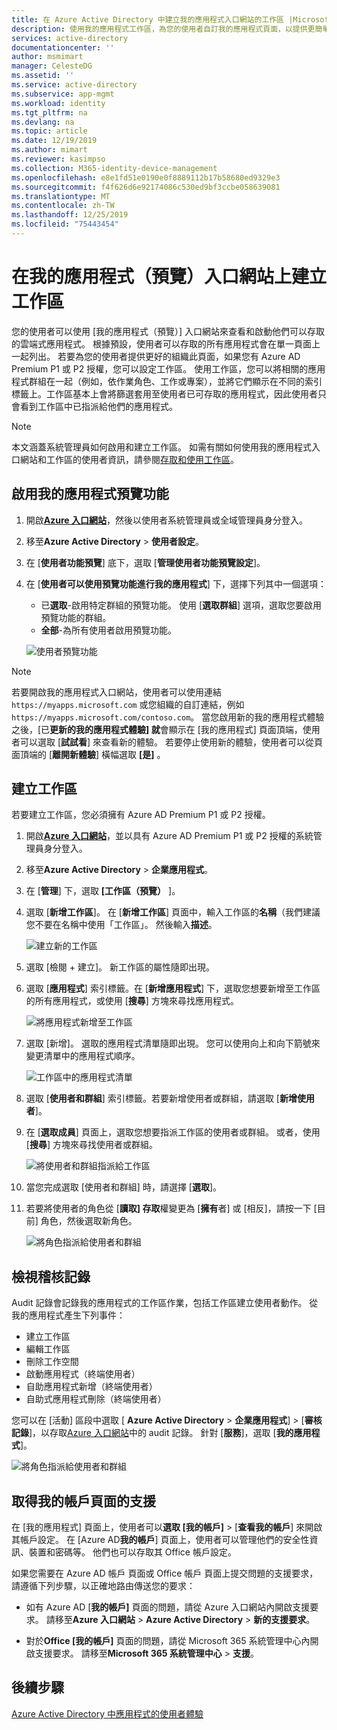 ```yaml
---
title: 在 Azure Active Directory 中建立我的應用程式入口網站的工作區 |Microsoft Docs
description: 使用我的應用程式工作區，為您的使用者自訂我的應用程式頁面，以提供更簡單的我的應用程式體驗。 將應用程式組織成具有不同索引標籤的群組。
services: active-directory
documentationcenter: ''
author: msmimart
manager: CelesteDG
ms.assetid: ''
ms.service: active-directory
ms.subservice: app-mgmt
ms.workload: identity
ms.tgt_pltfrm: na
ms.devlang: na
ms.topic: article
ms.date: 12/19/2019
ms.author: mimart
ms.reviewer: kasimpso
ms.collection: M365-identity-device-management
ms.openlocfilehash: e8e1fd51e0190e0f8889112b17b58680ed9329e3
ms.sourcegitcommit: f4f626d6e92174086c530ed9bf3ccbe058639081
ms.translationtype: MT
ms.contentlocale: zh-TW
ms.lasthandoff: 12/25/2019
ms.locfileid: "75443454"
---
```

# <a name="create-workspaces-on-the-my-apps-preview-portal"></a>在我的應用程式（預覽）入口網站上建立工作區

您的使用者可以使用 [我的應用程式（預覽）] 入口網站來查看和啟動他們可以存取的雲端式應用程式。 根據預設，使用者可以存取的所有應用程式會在單一頁面上一起列出。 若要為您的使用者提供更好的組織此頁面，如果您有 Azure AD Premium P1 或 P2 授權，您可以設定工作區。 使用工作區，您可以將相關的應用程式群組在一起（例如，依作業角色、工作或專案），並將它們顯示在不同的索引標籤上。工作區基本上會將篩選套用至使用者已可存取的應用程式，因此使用者只會看到工作區中已指派給他們的應用程式。

> [!NOTE]
> 本文涵蓋系統管理員如何啟用和建立工作區。 如需有關如何使用我的應用程式入口網站和工作區的使用者資訊，請參閱[存取和使用工作區](https://docs.microsoft.com/azure/active-directory/user-help/my-applications-portal-workspaces)。

## <a name="enable-my-apps-preview-features"></a>啟用我的應用程式預覽功能

1. 開啟[**Azure 入口網站**](https://portal.azure.com/)，然後以使用者系統管理員或全域管理員身分登入。

2. 移至**Azure Active Directory** > **使用者設定**。

3. 在 [**使用者功能預覽**] 底下，選取 [**管理使用者功能預覽設定**]。

4. 在 [**使用者可以使用預覽功能進行我的應用程式**] 下，選擇下列其中一個選項：
   * 已**選取**-啟用特定群組的預覽功能。 使用 [**選取群組**] 選項，選取您要啟用預覽功能的群組。  
   * **全部**-為所有使用者啟用預覽功能。

   ![使用者預覽功能](media/access-panel-workspaces/user-preview-features.png)

> [!NOTE]
> 若要開啟我的應用程式入口網站，使用者可以使用連結 `https://myapps.microsoft.com` 或您組織的自訂連結，例如 `https://myapps.microsoft.com/contoso.com`。 當您啟用新的我的應用程式體驗之後，[已**更新的我的應用程式體驗] 就**會顯示在 [我的應用程式] 頁面頂端，使用者可以選取 [**試試看**] 來查看新的體驗。 若要停止使用新的體驗，使用者可以從頁面頂端的 [**離開新體驗**] 橫幅選取 **[是]** 。

## <a name="create-a-workspace"></a>建立工作區

若要建立工作區，您必須擁有 Azure AD Premium P1 或 P2 授權。

1. 開啟[**Azure 入口網站**](https://portal.azure.com/)，並以具有 Azure AD Premium P1 或 P2 授權的系統管理員身分登入。

2. 移至**Azure Active Directory** > **企業應用程式**。

3. 在 [**管理**] 下，選取 **[工作區（預覽）** ]。

4. 選取 [**新增工作區**]。 在 [**新增工作區**] 頁面中，輸入工作區的**名稱**（我們建議您不要在名稱中使用「工作區」。 然後輸入**描述**。

   ![建立新的工作區](media/access-panel-workspaces/new-workspace.png)

5. 選取 [檢閱 + 建立]。 新工作區的屬性隨即出現。

6. 選取 [**應用程式**] 索引標籤。在 [**新增應用程式**] 下，選取您想要新增至工作區的所有應用程式，或使用 [**搜尋**] 方塊來尋找應用程式。 

   ![將應用程式新增至工作區](media/access-panel-workspaces/add-applications.png)

7. 選取 [新增]。 選取的應用程式清單隨即出現。 您可以使用向上和向下箭號來變更清單中的應用程式順序。

   ![工作區中的應用程式清單](media/access-panel-workspaces/add-applications-list.png)

8. 選取 [**使用者和群組**] 索引標籤。若要新增使用者或群組，請選取 [**新增使用者**]。 

9. 在 [**選取成員**] 頁面上，選取您想要指派工作區的使用者或群組。 或者，使用 [**搜尋**] 方塊來尋找使用者或群組。

   ![將使用者和群組指派給工作區](media/access-panel-workspaces/add-users-and-groups.png)

10. 當您完成選取 [使用者和群組] 時，請選擇 [**選取**]。

11. 若要將使用者的角色從 [**讀取] 存取**權變更為 [**擁有**者] 或 [相反]，請按一下 [目前] 角色，然後選取新角色。

    ![將角色指派給使用者和群組](media/access-panel-workspaces/users-groups-list-role.png)

## <a name="view-audit-logs"></a>檢視稽核記錄

Audit 記錄會記錄我的應用程式的工作區作業，包括工作區建立使用者動作。 從我的應用程式產生下列事件：

* 建立工作區
* 編輯工作區
* 刪除工作空間
* 啟動應用程式（終端使用者）
* 自助應用程式新增（終端使用者）
* 自助式應用程式刪除（終端使用者）

您可以在 [活動] 區段中選取 [ **Azure Active Directory** > **企業應用程式**] > [**審核記錄**]，以存取[Azure 入口網站](https://portal.azure.com)中的 audit 記錄。 針對 [**服務**]，選取 [**我的應用程式**]。

   ![將角色指派給使用者和群組](media/access-panel-workspaces/audit-log-myapps.png)

## <a name="get-support-for-my-account-pages"></a>取得我的帳戶頁面的支援

在 [我的應用程式] 頁面上，使用者可以**選取 [我的帳戶]**  > [**查看我的帳戶**] 來開啟其帳戶設定。 在 [Azure AD**我的帳戶**] 頁面上，使用者可以管理他們的安全性資訊、裝置和密碼等。 他們也可以存取其 Office 帳戶設定。

如果您需要在 Azure AD 帳戶 頁面或 Office 帳戶 頁面上提交問題的支援要求，請遵循下列步驟，以正確地路由傳送您的要求： 

* 如有 Azure AD [**我的帳戶]** 頁面的問題，請從 Azure 入口網站內開啟支援要求。 請移至**Azure 入口網站** > **Azure Active Directory** > **新的支援要求**。

* 對於**Office [我的帳戶]** 頁面的問題，請從 Microsoft 365 系統管理中心內開啟支援要求。 請移至**Microsoft 365 系統管理中心** > **支援**。 

## <a name="next-steps"></a>後續步驟
[Azure Active Directory 中應用程式的使用者體驗](end-user-experiences.md)